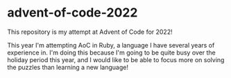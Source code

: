 # advent-of-code-2022

This repository is my attempt at Advent of Code for 2022!

This year I'm attempting AoC in Ruby, a language I have several years of experience in.
I'm doing this because I'm going to be quite busy over the holiday period this year, and I would
like to be able to focus more on solving the puzzles than learning a new language!
